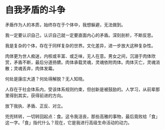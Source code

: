 # 自我矛盾的斗争

矛盾作为人的本质，始终存在于个体中，我想躲避，无法做到。

我一定要认识自己，认识自己就一定要直面内心的矛盾。深刻剖析，不断反思。

我是复杂的个体，存在于同样复杂的世界。文化差异，进一步放大这种复杂性。

肉体更为世人痴迷，内核或丰富、或乏味，无人在意。男女之间，沉溺于肉体欣赏，矛盾不断，最后分道扬镳。肉体承载灵魂，灵魂依附肉体。肉体灭亡，灵魂消散；灵魂丢弃，肉体发霉。

何处是康庄大道？何处得解脱？无人知晓。

人存在于社会体系内，受该体系规则约束，但创新是被鼓励的。人学习，从前辈那里得到其实，获得前进的方向。

放下我执、矛盾、正反、对立。

兜兜转转，一切转回起点：食。这令我沮丧，那些高雅的事物，最后竟败给「食」这一字。「食」指代什么？现在，它是我进行高级生命活动的动力。
